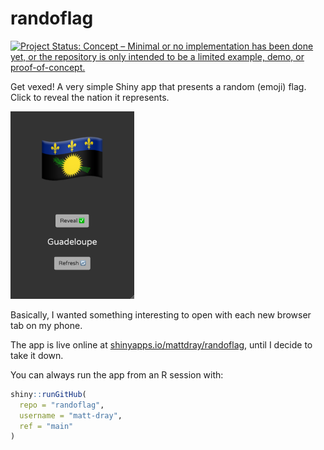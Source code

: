 
# randoflag

<!-- badges: start -->
[![Project Status: Concept – Minimal or no implementation has been done yet, or the repository is only intended to be a limited example, demo, or proof-of-concept.](https://www.repostatus.org/badges/latest/concept.svg)](https://www.repostatus.org/#concept)
<!-- badges: end -->

Get vexed! A very simple Shiny app that presents a random (emoji) flag. Click to reveal the nation it represents.

<img src='https://raw.githubusercontent.com/matt-dray/rostrum-blog/master/static/post/2021-03-01-randoflag_files/guadeloupe.png' height=300 alt='An emoji flag with a button saying reveal and another saying refresh; it says Guadeloupe under the reveal button.'>

Basically, I wanted something interesting to open with each new browser tab on my phone.

The app is live online at [shinyapps.io/mattdray/randoflag](https://www.shinyapps.io/mattdray/randoflag), until I decide to take it down. 

You can always run the app from an R session with:

``` r
shiny::runGitHub(
  repo = "randoflag", 
  username = "matt-dray",
  ref = "main"
)
```

